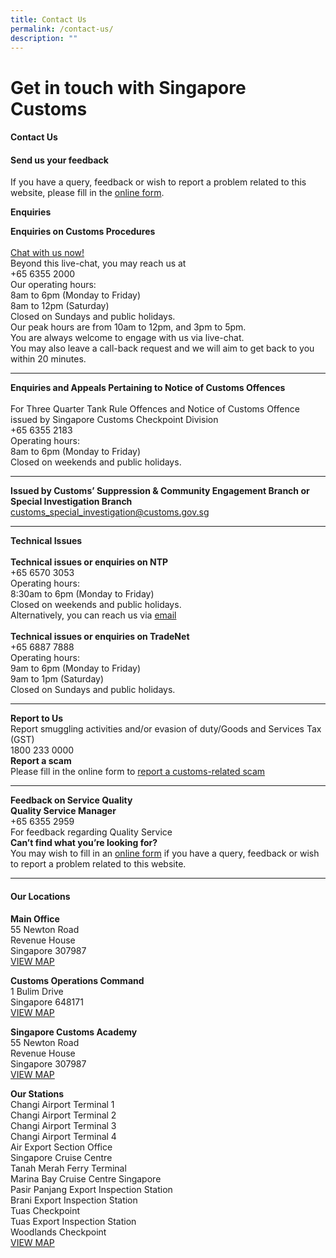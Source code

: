 ```yaml
---
title: Contact Us
permalink: /contact-us/
description: ""
---
```

# Get in touch with Singapore Customs


#### Contact Us

#### Send us your feedback 
If you have a query, feedback or wish to report a problem related to this website, please fill in the [online form](/feedback/).<br>

**Enquiries**

**Enquiries on Customs Procedures**<br><br> [Chat with us now!](https://go.gov.sg/customs-live-chat)<br>Beyond this live-chat, you may reach us at <br>+65 6355 2000 <br>Our operating hours:<br> 8am to 6pm (Monday to Friday)<br> 8am to 12pm (Saturday)<br>Closed on Sundays and public holidays.<br>Our peak hours are from 10am to 12pm, and 3pm to 5pm.<br>You are always welcome to engage with us via live-chat.<br>You may also leave a call-back request and we will aim to get back to you within 20 minutes.<br>
<hr>

**Enquiries and Appeals Pertaining to Notice of Customs Offences** <br><br>For Three Quarter Tank Rule Offences and Notice of Customs Offence issued by Singapore Customs Checkpoint Division <br>+65 6355 2183 <br>Operating hours: <br>8am to 6pm (Monday to Friday)<br>Closed on weekends and public holidays.<br>
<hr>

**Issued by Customs’ Suppression &amp; Community Engagement Branch or Special Investigation Branch**<br>[customs_special_investigation@customs.gov.sg](mailto:customs_special_investigation@customs.gov.sg)<br>
<hr>

**Technical Issues**<br><br>**Technical issues or enquiries on NTP**<br>+65 6570 3053 <br>Operating hours: <br>8:30am to 6pm (Monday to Friday)<br>Closed on weekends and public holidays.<br>Alternatively, you can reach us via [email](mailto:NTP_Helpdesk@ncs.com.sg)<br><br>**Technical issues or enquiries on TradeNet**<br>+65 6887 7888<br>Operating hours: <br>9am to 6pm (Monday to Friday)<br>9am to 1pm (Saturday)<br>Closed on Sundays and public holidays.<br>
<hr>

**Report to Us**<br>Report smuggling activities and/or evasion of duty/Goods and Services Tax (GST)<br>1800 233 0000<br>
**Report a scam**<br>Please fill in the online form to [report a customs-related scam](https://form.gov.sg/6302ffcdf87eed00124e0b2d)<br><hr>

**Feedback on Service Quality**<br>**Quality Service Manager**<br>+65 6355 2959<br>For feedback regarding Quality Service<br>
**Can’t find what you’re looking for?**<br>You may wish to fill in an [online form](https://www.customs.gov.sg/feedback/) if you have a query, feedback or wish to report a problem related to this website.<br><hr>

#### Our Locations <br>

**Main Office**<br>
55 Newton Road <br>
Revenue House<br>
Singapore 307987<br>
[VIEW MAP ](https://www.google.com/maps/place/Singapore+Customs/@1.2902028,103.7759468,13z/data=!4m5!3m4!1s0x31da19e7aaf7447d:0xba6a0d457d4d2d28!8m2!3d1.3194233!4d103.8418284)

**Customs Operations Command**<br>
1 Bulim Drive<br>
Singapore 648171<br>
[VIEW MAP ](https://www.google.com/maps/place/Customs+Operations+Command/@1.3542604,103.6985735,17z/data=!3m1!4b1!4m5!3m4!1s0x31da0fe38d43e355:0x722e37586657a61a!8m2!3d1.3542604!4d103.7007622?shorturl=1)

**Singapore Customs Academy**<br>
55 Newton Road<br>
Revenue House<br>
Singapore 307987<br>
[VIEW MAP](https://www.google.com/maps?q=55+Newton+Road+Revenue+House+Singapore+307987) 

**Our Stations**<br>
Changi Airport Terminal 1<br>
Changi Airport Terminal 2<br>
Changi Airport Terminal 3<br>
Changi Airport Terminal 4<br>
Air Export Section Office<br>
Singapore Cruise Centre<br>
Tanah Merah Ferry Terminal<br>
Marina Bay Cruise Centre Singapore <br>
Pasir Panjang Export Inspection Station <br>
Brani Export Inspection Station<br>
Tuas Checkpoint<br>
Tuas Export Inspection Station<br>
Woodlands Checkpoint<br>
[VIEW MAP ](https://www.google.com/maps?q=Changi+Airport+Terminal+1+Changi+Airport+Terminal+2+Changi+Airport+Terminal+3+Changi+Airport+Terminal+4+Air+Export+Section+Office+Singapore+Cruise+Centre+Tanah+Merah+Ferry+Terminal+Marina+Bay+Cruise+Centre+Singapore+Pasir+Panjang+Export+Inspection+Station+Brani+Export+Inspection+Station+Tuas+Checkpoint+Woodlands+Checkpoint)